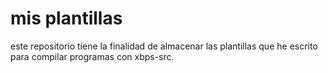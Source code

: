 # mis plantillas
este repositorio tiene la finalidad de almacenar las plantillas que he escrito para compilar programas con xbps-src.  
